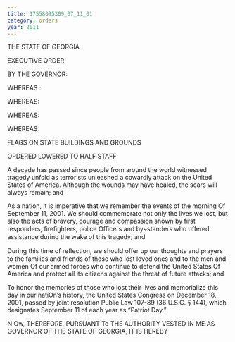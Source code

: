 ```yaml
---
title: 17558095309_07_11_01
category: orders
year: 2011
---
```

 

THE STATE OF GEORGIA

EXECUTIVE ORDER

BY THE GOVERNOR:

WHEREAS :

WHEREAS:

WHEREAS:

WHEREAS:

FLAGS ON STATE BUILDINGS AND GROUNDS

ORDERED LOWERED TO HALF STAFF

A decade has passed since people from around the world
witnessed tragedy unfold as terrorists unleashed a cowardly
attack on the United States of America. Although the
wounds may have healed, the scars will always remain; and

As a nation, it is imperative that we remember the events of
the morning Of September 11, 2001. We should
commemorate not only the lives we lost, but also the acts of
bravery, courage and compassion shown by first responders,
ﬁreﬁghters, police Ofﬁcers and by~standers who offered
assistance during the wake of this tragedy; and

During this time of reﬂection, we should offer up our
thoughts and prayers to the families and friends of those who
lost loved ones and to the men and women Of our armed
forces who continue to defend the United States Of America
and protect all its citizens against the threat of future attacks;
and

To honor the memories of those who lost their lives and
memorialize this day in our natiOn’s history, the United
States Congress on December 18, 2001, passed by joint
resolution Public Law 107-89 (36 U.S.C. § 144), which
designates September 11 of each year as “Patriot Day.”

N Ow, THEREFORE, PURSUANT To THE AUTHORITY VESTED
IN ME AS GOVERNOR OF THE STATE OF GEORGIA, IT IS
HEREBY

